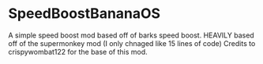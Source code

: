 # SpeedBoostBananaOS
A simple speed boost mod based off of barks speed boost.
HEAVILY based off of the supermonkey mod (I only chnaged like 15 lines of code) Credits to crispywombat122 for the base of this mod.
